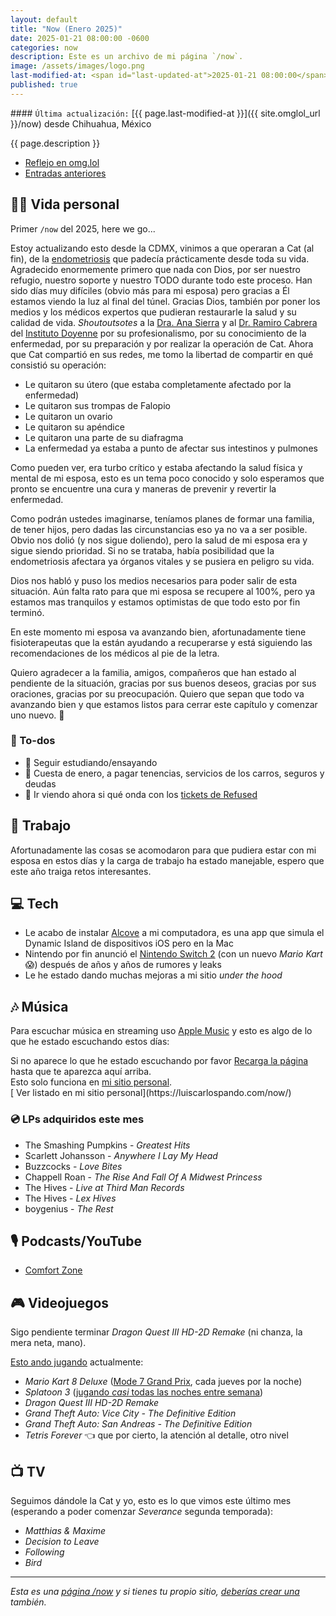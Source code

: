 ```yaml
---
layout: default
title: "Now (Enero 2025)"
date: 2025-01-21 08:00:00 -0600
categories: now
description: Este es un archivo de mi página `/now`.
image: /assets/images/logo.png
last-modified-at: <span id="last-updated-at">2025-01-21 08:00:00</span>
published: true
---
```


<div class="card last-updated my-3 text-center">
<div class="card-body rounded">
#### <code>Última actualización:</code> [{{ page.last-modified-at }}]({{ site.omglol_url }}/now) desde Chihuahua, México
</div>
</div>

<p class="text-center">{{ page.description }}</p>

<div class="text-center">
<ul class="list-inline">
<li class="list-inline-item">
<a class="btn btn-primary btn-sm" href="{{ site.omglol_url }}/now">
<i class="fa-solid fa-heart"></i> Reflejo en omg.lol
</a>
</li>
<li class="list-inline-item">
<a class="btn btn-primary btn-sm" href="{{ site.url }}/category/now/">
<i class="fa-solid fa-list-ul"></i> Entradas anteriores
</a>
</li>
</ul>
</div>

## 👦🏻 Vida personal
Primer `/now` del 2025, here we go...

Estoy actualizando esto desde la CDMX, vinimos a que operaran a Cat (al fin), de la [endometriosis](https://es.wikipedia.org/wiki/Endometriosis) que padecía prácticamente desde toda su vida. Agradecido enormemente primero que nada con Dios, por ser nuestro refugio, nuestro soporte y nuestro TODO durante todo este proceso. Han sido días muy difíciles (obvio más para mi esposa) pero gracias a Él estamos viendo la luz al final del túnel. Gracias Dios, también por poner los medios y los médicos expertos que pudieran restaurarle la salud y su calidad de vida. *Shoutoutsotes* a la [Dra. Ana Sierra](https://www.instagram.com/dra_anasierra/) y al [Dr. Ramiro Cabrera](https://www.instagram.com/ramcabreramd) del [Instituto Doyenne](https://institutodoyenne.com/) por su profesionalismo, por su conocimiento de la enfermedad, por su preparación y por realizar la operación de Cat. Ahora que Cat compartió en sus redes, me tomo la libertad de compartir en qué consistió su operación:

- Le quitaron su útero (que estaba completamente afectado por la enfermedad)
- Le quitaron sus trompas de Falopio
- Le quitaron un ovario
- Le quitaron su apéndice
- Le quitaron una parte de su diafragma
- La enfermedad ya estaba a punto de afectar sus intestinos y pulmones

Como pueden ver, era turbo crítico y estaba afectando la salud física y mental de mi esposa, esto es un tema poco conocido y solo esperamos que pronto se encuentre una cura y maneras de prevenir y revertir la enfermedad.

Como podrán ustedes imaginarse, teníamos planes de formar una familia, de tener hijos, pero dadas las circunstancias eso ya no va a ser posible. Obvio nos dolió (y nos sigue doliendo), pero la salud de mi esposa era y sigue siendo prioridad. Si no se trataba, había posibilidad que la endometriosis afectara ya órganos vitales y se pusiera en peligro su vida.

Dios nos habló y puso los medios necesarios para poder salir de esta situación. Aún falta rato para que mi esposa se recupere al 100%, pero ya estamos mas tranquilos y estamos optimistas de que todo esto por fin terminó.

En este momento mi esposa va avanzando bien, afortunadamente tiene fisioterapeutas que la están ayudando a recuperarse y está siguiendo las recomendaciones de los médicos al pie de la letra.

Quiero agradecer a la familia, amigos, compañeros que han estado al pendiente de la situación, gracias por sus buenos deseos, gracias por sus oraciones, gracias por su preocupación. Quiero que sepan que todo va avanzando bien y que estamos listos para cerrar este capítulo y comenzar uno nuevo. 🙏

### 📝 To-dos
- 🎸 Seguir estudiando/ensayando
- 💸 Cuesta de enero, a pagar tenencias, servicios de los carros, seguros y deudas
- 🎫 Ir viendo ahora si qué onda con los [tickets de Refused](https://www.officialrefused.com/live)

## 💼 Trabajo
Afortunadamente las cosas se acomodaron para que pudiera estar con mi esposa en estos días y la carga de trabajo ha estado manejable, espero que este año traiga retos interesantes.

## 💻 Tech
- Le acabo de instalar [Alcove](https://tryalcove.com/) a mi computadora, es una app que simula el Dynamic Island de dispositivos iOS pero en la Mac
- Nintendo por fin anunció el [Nintendo Switch 2](https://www.youtube.com/watch?v=itpcsQQvgAQ) (con un nuevo *Mario Kart* 😱) después de años y años de rumores y leaks
- Le he estado dando muchas mejoras a mi sitio *under the hood*

## 🎶 Música
Para escuchar música en streaming uso [Apple Music](https://music.apple.com/profile/luiscarlospando) y esto es algo de lo que he estado escuchando estos días:

<ul id="lastfm-top-artists"></ul>

<div class="card">
<div class="card-body rounded text-center">
Si no aparece lo que he estado escuchando por favor <a class="btn btn-primary btn-sm" href="javascript:void(0)" onclick="location.reload(); return false;"><i class="fa-solid fa-rotate-right"></i> Recarga la página</a> hasta que te aparezca aquí arriba.
<br>
Esto solo funciona en <a href="https://luiscarlospando.com/now/">mi sitio personal</a>.
</div>
</div>

<span class="omg-lol-now-page-element">
[<i class="fa-solid fa-up-right-from-square"></i> Ver listado en mi sitio personal](https://luiscarlospando.com/now/)
</span>

### 💿 LPs adquiridos este mes
- The Smashing Pumpkins - *Greatest Hits*
- Scarlett Johansson - *Anywhere I Lay My Head*
- Buzzcocks - *Love Bites*
- Chappell Roan - *The Rise And Fall Of A Midwest Princess*
- The Hives - *Live at Third Man Records*
- The Hives - *Lex Hives*
- boygenius - *The Rest*

## 🎙 Podcasts/YouTube
- [Comfort Zone](https://www.youtube.com/watch?v=3a3PPMFP-co)

## 🎮 Videojuegos
Sigo pendiente terminar *Dragon Quest III HD-2D Remake* (ni chanza, la mera neta, mano).

[Esto ando jugando](https://luiscarlospando.com/games) actualmente:

- *Mario Kart 8 Deluxe* ([Mode 7 Grand Prix](https://luiscarlospando.com/games/mario-kart/), cada jueves por la noche)
- *Splatoon 3* ([jugando *casi* todas las noches entre semana](https://luiscarlospando.com/games/splatoon/))
- *Dragon Quest III HD-2D Remake*
- *Grand Theft Auto: Vice City - The Definitive Edition*
- *Grand Theft Auto: San Andreas - The Definitive Edition*
- *Tetris Forever* 👈 que por cierto, la atención al detalle, otro nivel

## 📺 TV
Seguimos dándole la Cat y yo, esto es lo que vimos este último mes (esperando a poder comenzar *Severance* segunda temporada):

- *Matthias & Maxime*
- *Decision to Leave*
- *Following*
- *Bird*

---

*Esta es una [página /now](https://nownownow.com/about) y si tienes tu propio sitio, [deberías crear una](https://nownownow.com/about) también.*
